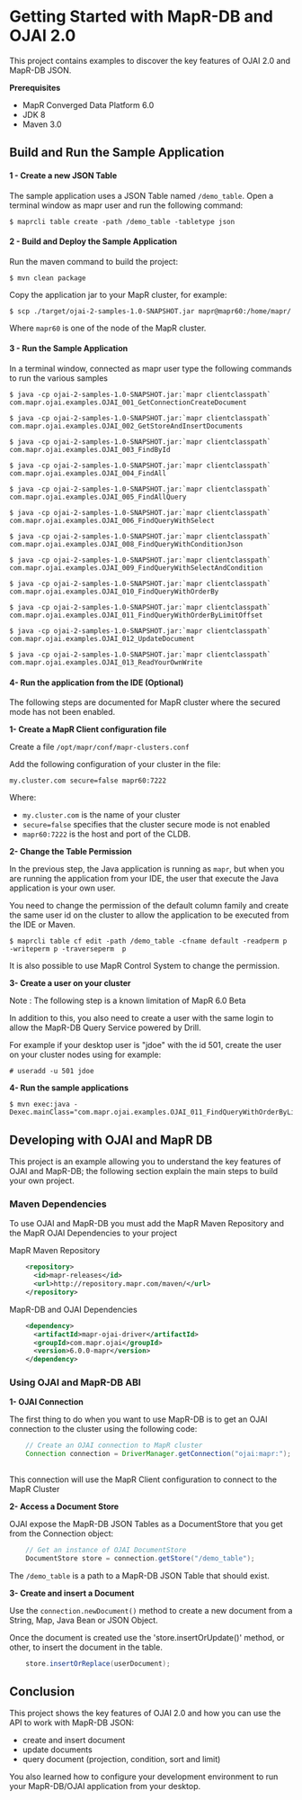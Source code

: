 # Getting Started with MapR-DB and OJAI 2.0

This project contains examples to discover the key features of OJAI 2.0 and MapR-DB JSON. 


**Prerequisites**

* MapR Converged Data Platform 6.0
* JDK 8
* Maven 3.0


## Build and Run the Sample Application


#### 1 - Create a new JSON Table

The sample application uses a JSON Table named `/demo_table`. Open a terminal window as mapr user and run the following command:
 
```
$ maprcli table create -path /demo_table -tabletype json
```


#### 2 - Build and Deploy the Sample Application

Run the maven command to build the project:

```
$ mvn clean package
```

Copy the application jar to your MapR cluster, for example:

```
$ scp ./target/ojai-2-samples-1.0-SNAPSHOT.jar mapr@mapr60:/home/mapr/ 
```

Where `mapr60` is one of the node of the MapR cluster.


#### 3 - Run the Sample Application

In a terminal window, connected as mapr user type the following commands to run the various samples


```
$ java -cp ojai-2-samples-1.0-SNAPSHOT.jar:`mapr clientclasspath` com.mapr.ojai.examples.OJAI_001_GetConnectionCreateDocument 

$ java -cp ojai-2-samples-1.0-SNAPSHOT.jar:`mapr clientclasspath` com.mapr.ojai.examples.OJAI_002_GetStoreAndInsertDocuments 

$ java -cp ojai-2-samples-1.0-SNAPSHOT.jar:`mapr clientclasspath` com.mapr.ojai.examples.OJAI_003_FindById 

$ java -cp ojai-2-samples-1.0-SNAPSHOT.jar:`mapr clientclasspath` com.mapr.ojai.examples.OJAI_004_FindAll

$ java -cp ojai-2-samples-1.0-SNAPSHOT.jar:`mapr clientclasspath` com.mapr.ojai.examples.OJAI_005_FindAllQuery 

$ java -cp ojai-2-samples-1.0-SNAPSHOT.jar:`mapr clientclasspath` com.mapr.ojai.examples.OJAI_006_FindQueryWithSelect 

$ java -cp ojai-2-samples-1.0-SNAPSHOT.jar:`mapr clientclasspath` com.mapr.ojai.examples.OJAI_008_FindQueryWithConditionJson 

$ java -cp ojai-2-samples-1.0-SNAPSHOT.jar:`mapr clientclasspath` com.mapr.ojai.examples.OJAI_009_FindQueryWithSelectAndCondition 

$ java -cp ojai-2-samples-1.0-SNAPSHOT.jar:`mapr clientclasspath` com.mapr.ojai.examples.OJAI_010_FindQueryWithOrderBy

$ java -cp ojai-2-samples-1.0-SNAPSHOT.jar:`mapr clientclasspath` com.mapr.ojai.examples.OJAI_011_FindQueryWithOrderByLimitOffset 

$ java -cp ojai-2-samples-1.0-SNAPSHOT.jar:`mapr clientclasspath` com.mapr.ojai.examples.OJAI_012_UpdateDocument 

$ java -cp ojai-2-samples-1.0-SNAPSHOT.jar:`mapr clientclasspath` com.mapr.ojai.examples.OJAI_013_ReadYourOwnWrite 

```


#### 4- Run the application from the IDE (Optional)

The following steps are documented for MapR cluster where the secured mode has not been enabled.

**1- Create a MapR Client configuration file**

Create a file  `/opt/mapr/conf/mapr-clusters.conf`

Add the following configuration of your cluster in the file:

```
my.cluster.com secure=false mapr60:7222
```

Where:

* `my.cluster.com` is the name of your cluster
* `secure=false` specifies that the cluster secure mode is not enabled
* `mapr60:7222` is the host and port of the CLDB.

**2- Change the Table Permission**

In the previous step, the Java application is running as `mapr`, but when you are running the application from your IDE, the 
user that execute the Java application is your own user.

You need to change the permission of the default column family and create the same user id on the cluster to allow the application to be executed from the IDE or Maven.

```
$ maprcli table cf edit -path /demo_table -cfname default -readperm p -writeperm p -traverseperm  p
```

It is also possible to use MapR Control System to change the permission.


**3- Create a user on your cluster**

Note : The following step is a known limitation of MapR 6.0 Beta

In addition to this, you also need to create a user with the same login to allow the MapR-DB Query Service powered by Drill.

For example if your desktop user is "jdoe" with the id 501, create the user on your cluster nodes using for example:

```
# useradd -u 501 jdoe
```


**4- Run the sample applications**


```
$ mvn exec:java -Dexec.mainClass="com.mapr.ojai.examples.OJAI_011_FindQueryWithOrderByLimitOffset"
```




## Developing with OJAI and MapR DB

This project is an example allowing you to understand the key features of OJAI and MapR-DB; 
the following section explain the main steps to build your own project.


### Maven Dependencies

To use OJAI and MapR-DB you must add the MapR Maven Repository and the MapR OJAI Dependencies to your project

MapR Maven Repository

```xml
    <repository>
      <id>mapr-releases</id>
      <url>http://repository.mapr.com/maven/</url>
    </repository>

```

MapR-DB and OJAI Dependencies

```xml
    <dependency>
      <artifactId>mapr-ojai-driver</artifactId>
      <groupId>com.mapr.ojai</groupId>
      <version>6.0.0-mapr</version>
    </dependency>
```


### Using OJAI and MapR-DB ABI


**1- OJAI Connection**

The first thing to do when you want to use MapR-DB is to get an OJAI connection to the cluster using the following code:

```java
    // Create an OJAI connection to MapR cluster
    Connection connection = DriverManager.getConnection("ojai:mapr:");
	
```

This connection will use the MapR Client configuration to connect to the MapR Cluster

**2- Access a Document Store**

OJAI expose the MapR-DB JSON Tables as a DocumentStore that you get from the Connection object:

```java
    // Get an instance of OJAI DocumentStore
    DocumentStore store = connection.getStore("/demo_table");

```

The `/demo_table` is a path to a MapR-DB JSON Table that should exist.

**3- Create and insert a Document**

Use the `connection.newDocument()` method to create a new document from a String, Map, Java Bean or JSON Object.

Once the document is created use the 'store.insertOrUpdate()' method, or other, to insert the document in the table.

```java
    store.insertOrReplace(userDocument);
```



## Conclusion

This project shows the key features of OJAI 2.0 and how you can use the API to work with MapR-DB JSON:

* create and insert document
* update documents
* query document (projection, condition, sort and limit)

You also learned how to configure your development environment to run your MapR-DB/OJAI application from your desktop.

